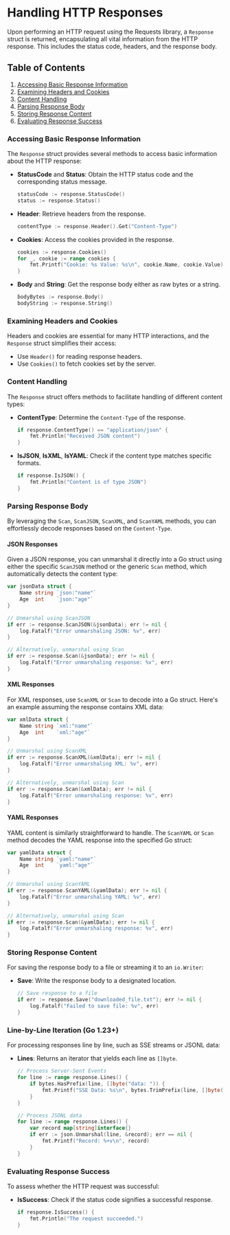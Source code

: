 # Handling HTTP Responses

Upon performing an HTTP request using the Requests library, a `Response` struct is returned, encapsulating all vital information from the HTTP response. This includes the status code, headers, and the response body.

## Table of Contents
1. [Accessing Basic Response Information](#accessing-basic-response-information)
2. [Examining Headers and Cookies](#examining-headers-and-cookies)
3. [Content Handling](#content-handling)
4. [Parsing Response Body](#parsing-response-body)
5. [Storing Response Content](#storing-response-content)
6. [Evaluating Response Success](#evaluating-response-success)

### Accessing Basic Response Information

The `Response` struct provides several methods to access basic information about the HTTP response:

- **StatusCode** and **Status**: Obtain the HTTP status code and the corresponding status message.

    ```go
    statusCode := response.StatusCode()
    status := response.Status()
    ```

- **Header**: Retrieve headers from the response.

    ```go
    contentType := response.Header().Get("Content-Type")
    ```

- **Cookies**: Access the cookies provided in the response.

    ```go
    cookies := response.Cookies()
    for _, cookie := range cookies {
        fmt.Printf("Cookie: %s Value: %s\n", cookie.Name, cookie.Value)
    }
    ```

- **Body** and **String**: Get the response body either as raw bytes or a string.

    ```go
    bodyBytes := response.Body()
    bodyString := response.String()
    ```

### Examining Headers and Cookies

Headers and cookies are essential for many HTTP interactions, and the `Response` struct simplifies their access:

- Use `Header()` for reading response headers.
- Use `Cookies()` to fetch cookies set by the server.

### Content Handling

The `Response` struct offers methods to facilitate handling of different content types:

- **ContentType**: Determine the `Content-Type` of the response.

    ```go
    if response.ContentType() == "application/json" {
        fmt.Println("Received JSON content")
    }
    ```

- **IsJSON**, **IsXML**, **IsYAML**: Check if the content type matches specific formats.

    ```go
    if response.IsJSON() {
        fmt.Println("Content is of type JSON")
    }
    ```

### Parsing Response Body

By leveraging the `Scan`, `ScanJSON`, `ScanXML`, and `ScanYAML` methods, you can effortlessly decode responses based on the `Content-Type`. 

#### JSON Responses

Given a JSON response, you can unmarshal it directly into a Go struct using either the specific `ScanJSON` method or the generic `Scan` method, which automatically detects the content type:

```go
var jsonData struct {
    Name string `json:"name"`
    Age  int    `json:"age"`
}

// Unmarshal using ScanJSON
if err := response.ScanJSON(&jsonData); err != nil {
    log.Fatalf("Error unmarshaling JSON: %v", err)
}

// Alternatively, unmarshal using Scan
if err := response.Scan(&jsonData); err != nil {
    log.Fatalf("Error unmarshaling response: %v", err)
}
```

#### XML Responses

For XML responses, use `ScanXML` or `Scan` to decode into a Go struct. Here's an example assuming the response contains XML data:

```go
var xmlData struct {
    Name string `xml:"name"`
    Age  int    `xml:"age"`
}

// Unmarshal using ScanXML
if err := response.ScanXML(&xmlData); err != nil {
    log.Fatalf("Error unmarshaling XML: %v", err)
}

// Alternatively, unmarshal using Scan
if err := response.Scan(&xmlData); err != nil {
    log.Fatalf("Error unmarshaling response: %v", err)
}
```

#### YAML Responses

YAML content is similarly straightforward to handle. The `ScanYAML` or `Scan` method decodes the YAML response into the specified Go struct:

```go
var yamlData struct {
    Name string `yaml:"name"`
    Age  int    `yaml:"age"`
}

// Unmarshal using ScanYAML
if err := response.ScanYAML(&yamlData); err != nil {
    log.Fatalf("Error unmarshaling YAML: %v", err)
}

// Alternatively, unmarshal using Scan
if err := response.Scan(&yamlData); err != nil {
    log.Fatalf("Error unmarshaling response: %v", err)
}
```

### Storing Response Content

For saving the response body to a file or streaming it to an `io.Writer`:

- **Save**: Write the response body to a designated location.

    ```go
    // Save response to a file
    if err := response.Save("downloaded_file.txt"); err != nil {
        log.Fatalf("Failed to save file: %v", err)
    }
    ```

### Line-by-Line Iteration (Go 1.23+)

For processing responses line by line, such as SSE streams or JSONL data:

- **Lines**: Returns an iterator that yields each line as `[]byte`.

    ```go
    // Process Server-Sent Events
    for line := range response.Lines() {
        if bytes.HasPrefix(line, []byte("data: ")) {
            fmt.Printf("SSE Data: %s\n", bytes.TrimPrefix(line, []byte("data: ")))
        }
    }
    
    // Process JSONL data
    for line := range response.Lines() {
        var record map[string]interface{}
        if err := json.Unmarshal(line, &record); err == nil {
            fmt.Printf("Record: %+v\n", record)
        }
    }
    ```

### Evaluating Response Success

To assess whether the HTTP request was successful:

- **IsSuccess**: Check if the status code signifies a successful response.

    ```go
    if response.IsSuccess() {
        fmt.Println("The request succeeded.")
    }
    ```
